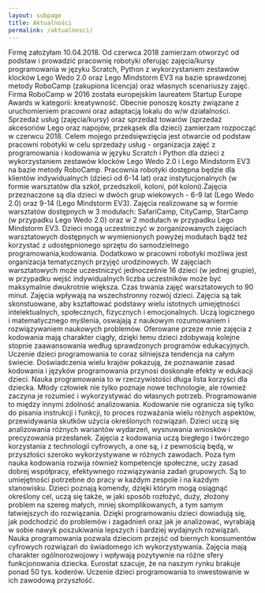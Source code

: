 ```yaml
---
layout: subpage
title: Aktualności
permalink: /aktualnosci/
---
```


     
Firmę założyłam 10.04.2018. Od czerwca 2018 zamierzam otworzyć od podstaw i prowadzić pracownię robotyki oferując zajęcia/kursy programowania w języku Scratch, Python z wykorzystaniem zestawów klocków Lego Wedo 2.0 oraz Lego Mindstorm EV3 na bazie sprawdzonej metody RoboCamp (zakupiona licencja) oraz własnych scenariuszy zajęć.  Firma RoboCamp w 2016 została europejskim laureatem Startup Europe Awards w kategorii: kreatywność. Obecnie ponoszę koszty związane z uruchomieniem pracowni oraz adaptacją lokalu do w/w działalności. Sprzedaż usług (zajęcia/kursy) oraz sprzedaż towarów (sprzedaż akcesoriów Lego oraz napojów, przekąsek dla dzieci) zamierzam rozpocząć w czerwcu 2018.
Celem mojego przedsięwzięcia jest otwarcie od podstaw pracowni robotyki w celu sprzedaży usług -  organizacja zajęć z programowania i kodowania w języku Scratch i Python dla dzieci z wykorzystaniem zestawów klocków Lego Wedo 2.0 i Lego Mindstorm EV3 na bazie metody RoboCamp. Pracownia robotyki dostępna będzie dla klientów indywidualnych (dzieci od 6-14 lat) oraz instytucjonalnych (w formie warsztatów dla szkół, przedszkoli, koloni, pół koloni).Zajęcia przeznaczone są dla dzieci w dwóch grup wiekowych - 6-9 lat (Lego Wedo 2.0) oraz 9-14 (Lego Mindstorm EV3). Zajęcia realizowane są w formie warsztatów dostępnych w 3 modułach: SafariCamp, CityCamp, StarCamp (w przypadku Lego Wedo 2.0) oraz w 2 modułach w przypadku Lego Mindstorm EV3.  Dzieci mogą uczestniczyć w zorganizowanych zajęciach warsztatowych dostępnych w wymienionych powyżej modułach bądź też korzystać z udostępnionego sprzętu do samodzielnego programowania,kodowania. Dodatkowo w pracowni robotyki możliwa jest organizacja tematycznych przyjęć urodzinowych. W zajęciach warsztatowych może uczestniczyć jednocześnie 16 dzieci (w jednej grupie), w przypadku wejść indywidualnych liczba uczestników może być maksymalnie dwukrotnie większa. Czas trwania zajęć warsztatowych to 90 minut. Zajęcia wpływają na wszechstronny rozwój dzieci. Zajęcia są tak skonstuowane, aby kształtować podstawy wielu istotnych umiejętności intelektualnych, społecznych, fizycznych i emocjonalnych. Uczą logicznego i matematycznego myślenia, oswajają z naukowym rozumowaniem i rozwiązywaniem naukowych problemów. Oferowane przeze mnie zajęcia z kodowania mają charakter ciągły, dzięki temu dzieci zdobywają kolejne stopnie zaawansowania według sprawdzonych programów edukacyjnych.
Uczenie dzieci programowania to coraz silniejsza tendencja na całym świecie. Doświadczenia wielu krajów pokazują, że poznawanie zasad kodowania i języków programowania przynosi doskonałe efekty w edukacji dzieci. Nauka programowania to w rzeczywistości długa lista korzyści dla dziecka. Młody człowiek nie tylko poznaje nowe technologie, ale również zaczyna je rozumieć i wykorzystywać do własnych potrzeb. Programowanie to między innymi zdolność analizowania. Kodowanie nie ogranicza się tylko do pisania instrukcji i funkcji, to proces rozważania wielu różnych aspektów, przewidywania skutków użycia określonych rozwiązań. Dzieci uczą się analizowania różnych wariantów wydarzeń, wysnuwania wniosków i precyzowania przesłanek. Zajęcia z kodowania uczą biegłego i twórczego korzystania z technologii cyfrowych, a one są, i z pewnością będą, w przyszłości szeroko wykorzystywane w różnych zawodach. Poza tym nauka kodowania rozwija również kompetencje społeczne, uczy zasad dobrej współpracy, efektywnego rozwiązywania zadań grupowych. Są to umiejętności potrzebne do pracy w każdym zespole i na każdym stanowisku. Dzieci poznają komendy, dzięki którym mogą osiągnąć określony cel, uczą się także, w jaki sposób rozłożyć, duży, złożony problem na szereg małych, mniej skomplikowanych, a tym samym łatwiejszych do rozwiązania. Dzięki programowaniu dzieci dowiadują się, jak podchodzić do problemów i zagadnień oraz jak je analizować, wyrabiają w sobie nawyk poszukiwania lepszych i bardziej wydajnych rozwiązań. Nauka programowania pozwala dzieciom przejść od biernych konsumentów cyfrowych rozwiązań do świadomego ich wykorzystywania. Zajęcia mają charakter ogólnorozwojowy i wpływają pozytywnie na różne sfery funkcjonowania dziecka. Eurostat szacuje, że na naszym rynku brakuje ponad 50 tys. koderów. Uczenie dzieci programowania to inwestowanie w ich zawodową przyszłość.  



